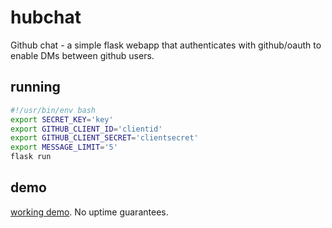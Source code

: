 # hubchat

Github chat - a simple flask webapp that authenticates with github/oauth to enable DMs between github users.

## running

```bash
#!/usr/bin/env bash
export SECRET_KEY='key'
export GITHUB_CLIENT_ID='clientid'
export GITHUB_CLIENT_SECRET='clientsecret'
export MESSAGE_LIMIT='5'
flask run
```

## demo

[working demo](https://hubchat.adamthiede.com). No uptime guarantees.

